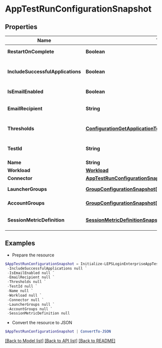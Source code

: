 # AppTestRunConfigurationSnapshot
## Properties

Name | Type | Description | Notes
------------ | ------------- | ------------- | -------------
**RestartOnComplete** | **Boolean** | Restart on complete | [optional] 
**IncludeSuccessfulApplications** | **Boolean** | Include successful applications in report | [optional] 
**IsEmailEnabled** | **Boolean** | Enable email notification | [optional] 
**EmailRecipient** | **String** | Notification email address | [optional] 
**Thresholds** | [**ConfigurationGetApplicationTestThresholds200ResponseInner[]**](ConfigurationGetApplicationTestThresholds200ResponseInner.md) | Application test thresholds | [optional] 
**TestId** | **String** | Test configuration Id | [optional] 
**Name** | **String** | Test name | [optional] 
**Workload** | [**Workload**](Workload.md) |  | [optional] 
**Connector** | [**AppTestRunConfigurationSnapshotConnector**](AppTestRunConfigurationSnapshotConnector.md) |  | [optional] 
**LauncherGroups** | [**GroupConfigurationSnapshot[]**](GroupConfigurationSnapshot.md) | Launcher groups | [optional] 
**AccountGroups** | [**GroupConfigurationSnapshot[]**](GroupConfigurationSnapshot.md) | Account groups | [optional] 
**SessionMetricDefinition** | [**SessionMetricDefinitionSnapshot[]**](SessionMetricDefinitionSnapshot.md) | Session metric definition | [optional] 

## Examples

- Prepare the resource
```powershell
$AppTestRunConfigurationSnapshot = Initialize-LEPSLoginEnterpriseAppTestRunConfigurationSnapshot  -RestartOnComplete null `
 -IncludeSuccessfulApplications null `
 -IsEmailEnabled null `
 -EmailRecipient null `
 -Thresholds null `
 -TestId null `
 -Name null `
 -Workload null `
 -Connector null `
 -LauncherGroups null `
 -AccountGroups null `
 -SessionMetricDefinition null
```

- Convert the resource to JSON
```powershell
$AppTestRunConfigurationSnapshot | ConvertTo-JSON
```

[[Back to Model list]](../README.md#documentation-for-models) [[Back to API list]](../README.md#documentation-for-api-endpoints) [[Back to README]](../README.md)

